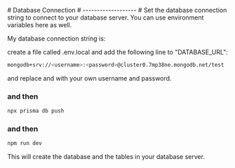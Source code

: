 # Database Connection
# -------------------
# Set the database connection string to connect to your database server. You can use environment variables here as well.

My database connection string is:

create a file called .env.local and add the following line to "DATABASE_URL":

```bash
mongodb+srv://<username>:<password>@cluster0.7mp38ne.mongodb.net/test
```

and replace <username> and <password> with your own username and password.

### and then

```bash
npx prisma db push
```

### and then

```bash
npm run dev
```

This will create the database and the tables in your database server.

